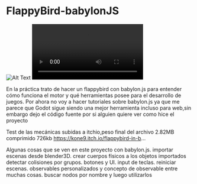 # FlappyBird-babylonJS
![Alt Text](https://media.giphy.com/media/PjP4z5IyOP0GZ9ladE/source.gif)
![Alt Text](https://media.giphy.com/media/QZyaFCJ1yFKsAYokDL/source.mov)


En la práctica trato de hacer un flappybird con babylon.js para entender cómo funciona el motor y qué herramientas posee para el desarrollo de juegos.
Por ahora no voy a hacer tutoriales sobre babylon.js ya que me parece que Godot sigue siendo una mejor herramienta incluso para web,sin embargo dejo el código fuente por si alguien quiere ver como hice el proyecto


Test de las mecánicas subidas a itchio,peso final del archivo 2.82MB
comprimido 726kb 
https://kone9.itch.io/flappybird-in-b...

Algunas cosas que se ven en este proyecto con babylon.js.
importar escenas desde blender3D.
crear cuerpos físicos a los objetos importados
detectar colisiones por grupos.
botones y UI.
input de teclas.
reiniciar escenas.
observables personalizados y concepto de observable
entre muchas cosas.
buscar nodos por nombre y luego utilizarlos



